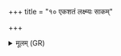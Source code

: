 +++
title = "१० एकशतं लक्ष्म्यः साकम्"

+++
<details><summary>मूलम् (GR)</summary>

+++(PSK 20.17.10)+++एकशतं लक्ष्म्यः  
साकं मर्त्यस्य जनुषेह जाताः ।  
तासां पापिष्ठा निर् अतः प्र हिण्मः  
शिवास्मभ्यं जातवेदो नि यच्छ ॥
</details>